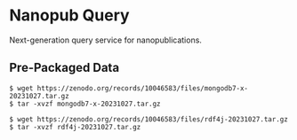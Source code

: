 # Nanopub Query

Next-generation query service for nanopublications.

## Pre-Packaged Data

    $ wget https://zenodo.org/records/10046583/files/mongodb7-x-20231027.tar.gz
    $ tar -xvzf mongodb7-x-20231027.tar.gz

    $ wget https://zenodo.org/records/10046583/files/rdf4j-20231027.tar.gz
    $ tar -xvzf rdf4j-20231027.tar.gz
